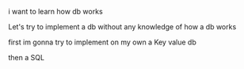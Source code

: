 i want to learn how db works 


Let's try to implement a db without any knowledge of how a db works
 
first im gonna try to implement on my own 
a Key value db 

then a SQL



